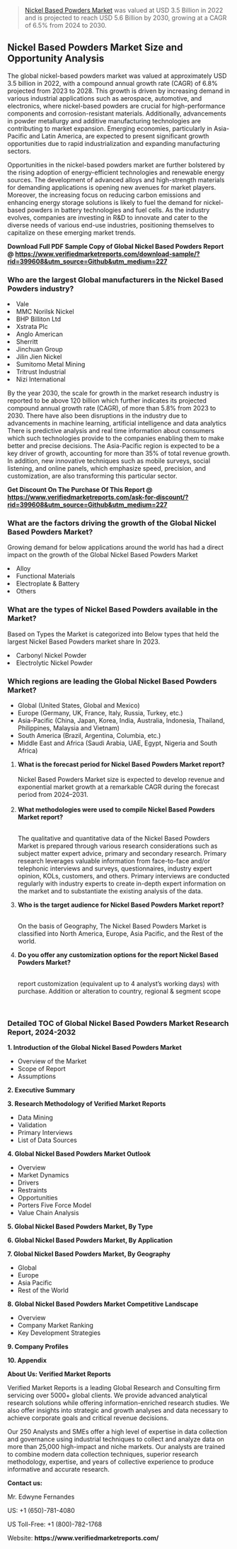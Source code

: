 <blockquote><p><p><a href="https://www.verifiedmarketreports.com/download-sample/?rid=399608&utm_source=Github&utm_medium=227" target="_blank">Nickel Based Powders Market</a> was valued at USD 3.5 Billion in 2022 and is projected to reach USD 5.6 Billion by 2030, growing at a CAGR of 6.5% from 2024 to 2030.</p></blockquote><p><h2>Nickel Based Powders Market Size and Opportunity Analysis</h2><p>The global nickel-based powders market was valued at approximately USD 3.5 billion in 2022, with a compound annual growth rate (CAGR) of 6.8% projected from 2023 to 2028. This growth is driven by increasing demand in various industrial applications such as aerospace, automotive, and electronics, where nickel-based powders are crucial for high-performance components and corrosion-resistant materials. Additionally, advancements in powder metallurgy and additive manufacturing technologies are contributing to market expansion. Emerging economies, particularly in Asia-Pacific and Latin America, are expected to present significant growth opportunities due to rapid industrialization and expanding manufacturing sectors.</p><p>Opportunities in the nickel-based powders market are further bolstered by the rising adoption of energy-efficient technologies and renewable energy sources. The development of advanced alloys and high-strength materials for demanding applications is opening new avenues for market players. Moreover, the increasing focus on reducing carbon emissions and enhancing energy storage solutions is likely to fuel the demand for nickel-based powders in battery technologies and fuel cells. As the industry evolves, companies are investing in R&D to innovate and cater to the diverse needs of various end-use industries, positioning themselves to capitalize on these emerging market trends.</p></p><p class=""><strong>Download Full PDF Sample Copy of Global Nickel Based Powders Report @ <a href="https://www.verifiedmarketreports.com/download-sample/?rid=399608&amp;utm_source=Github&amp;utm_medium=227" target="_blank">https://www.verifiedmarketreports.com/download-sample/?rid=399608&amp;utm_source=Github&amp;utm_medium=227</a></strong></p><h3 id="" class="">Who are the largest Global manufacturers in the Nickel Based Powders industry?</h3><p><li>Vale</li><li> MMC Norilsk Nickel</li><li> BHP Billiton Ltd</li><li> Xstrata Plc</li><li> Anglo American</li><li> Sherritt</li><li> Jinchuan Group</li><li> Jilin Jien Nickel</li><li> Sumitomo Metal Mining</li><li> Tritrust Industrial</li><li> Nizi International</li></p><div class=""><div class="" dir="" data-message-author-role="" data-message-id="" data-message-model-slug=""><div class=""><div class=""><div class=""><div class="" dir="" data-message-author-role="" data-message-id="" data-message-model-slug=""><div class=""><div class=""><p>By the year 2030, the scale for growth in the market research industry is reported to be above 120 billion which further indicates its projected compound annual growth rate (CAGR), of more than 5.8% from 2023 to 2030. There have also been disruptions in the industry due to advancements in machine learning, artificial intelligence and data analytics There is predictive analysis and real time information about consumers which such technologies provide to the companies enabling them to make better and precise decisions. The Asia-Pacific region is expected to be a key driver of growth, accounting for more than 35% of total revenue growth. In addition, new innovative techniques such as mobile surveys, social listening, and online panels, which emphasize speed, precision, and customization, are also transforming this particular sector.</p><p><strong>Get Discount On The Purchase Of This Report @&nbsp; <a href="https://www.verifiedmarketreports.com/ask-for-discount/?rid=399608&amp;utm_source=Github&amp;utm_medium=227" target="_blank">https://www.verifiedmarketreports.com/ask-for-discount/?rid=399608&amp;utm_source=Github&amp;utm_medium=227</a></strong></p></div></div></div></div></div></div></div></div><h3 id="" class="">What are the factors driving the growth of the Global Nickel Based Powders Market?</h3><p id="" class="">Growing demand for below applications around the world has had a direct impact on the growth of the Global Nickel Based Powders Market</p><p id="" class=""><li>Alloy</li><li> Functional Materials</li><li> Electroplate & Battery</li><li> Others</li></p><h3 id="" class="">What are the types of Nickel Based Powders available in the Market?</h3><p id="" class="">Based on Types the Market is categorized into Below types that held the largest Nickel Based Powders market share In 2023.</p><p id="" class=""><li>Carbonyl Nickel Powder</li><li> Electrolytic Nickel Powder</li></p><h3 id="" class="">Which regions are leading the Global Nickel Based Powders Market?</h3><ul><li>Global (United States, Global and Mexico)</li><li>Europe (Germany, UK, France, Italy, Russia, Turkey, etc.)</li><li>Asia-Pacific (China, Japan, Korea, India, Australia, Indonesia, Thailand, Philippines, Malaysia and Vietnam)</li><li>South America (Brazil, Argentina, Columbia, etc.)</li><li>Middle East and Africa (Saudi Arabia, UAE, Egypt, Nigeria and South Africa)</li></ul><p><ol><li><strong>What is the forecast period for Nickel Based Powders Market report?<br /></strong><br /><span data-sheets-root="1" data-sheets-value="{&quot;1&quot;:2,&quot;2&quot;:&quot;XXXX size is expected to develop revenue and exponential market growth at a remarkable CAGR during the forecast period from 2024&ndash;2030.&quot;}" data-sheets-userformat="{&quot;2&quot;:12674,&quot;4&quot;:{&quot;1&quot;:2,&quot;2&quot;:16776960},&quot;10&quot;:2,&quot;11&quot;:0,&quot;15&quot;:&quot;Arial&quot;,&quot;16&quot;:12}">Nickel Based Powders Market size is expected to develop revenue and exponential market growth at a remarkable CAGR during the forecast period from 2024&ndash;2031.</span><br /><br /></li><li><strong>What methodologies were used to compile Nickel Based Powders Market report?<br /><br /></strong><p>The qualitative and quantitative data of the&nbsp;Nickel Based Powders Market is prepared through various research considerations such as subject matter expert advice, primary and secondary research. Primary research leverages valuable information from face-to-face and/or telephonic interviews and surveys, questionnaires, industry expert opinion, KOLs, customers, and others. Primary interviews are conducted regularly with industry experts to create in-depth expert information on the market and to substantiate the existing analysis of the data.&nbsp;</p></li><li><strong>Who is the target audience for Nickel Based Powders Market report?<br /><br /></strong><p>On the basis of Geography, The&nbsp;Nickel Based Powders Market is classified into North America, Europe, Asia Pacific, and the Rest of the world.</p></li><li><strong>Do you offer any customization options for the report Nickel Based Powders Market?<br /><br /></strong><p>report customization (equivalent up to 4 analyst&rsquo;s working days) with purchase. Addition or alteration to country, regional &amp; segment scope</p><p>&nbsp;</p></li></ol></p><h3 id="" class="">Detailed TOC of Global Nickel Based Powders Market Research Report, 2024-2032</h3><p id="" class=""><strong>1. Introduction of the Global Nickel Based Powders Market</strong></p><ul><li>Overview of the Market</li><li>Scope of Report</li><li>Assumptions</li></ul><p id="" class=""><strong>2. Executive Summary</strong></p><p id="" class=""><strong>3. Research Methodology of&nbsp;Verified Market Reports</strong></p><ul><li>Data Mining</li><li>Validation</li><li>Primary Interviews</li><li>List of Data Sources</li></ul><p id="" class=""><strong>4. Global Nickel Based Powders Market Outlook</strong></p><ul><li>Overview</li><li>Market Dynamics</li><li>Drivers</li><li>Restraints</li><li>Opportunities</li><li>Porters Five Force Model</li><li>Value Chain Analysis</li></ul><p id="" class=""><strong>5. Global Nickel Based Powders Market, By&nbsp;Type</strong></p><p id="" class=""><strong>6. Global Nickel Based Powders Market, By Application</strong></p><p id="" class=""><strong>7. Global Nickel Based Powders Market, By Geography</strong></p><ul><li>Global</li><li>Europe</li><li>Asia Pacific</li><li>Rest of the World</li></ul><p id="" class=""><strong>8. Global Nickel Based Powders Market Competitive Landscape</strong></p><ul><li>Overview</li><li>Company Market Ranking</li><li>Key Development Strategies</li></ul><p id="" class=""><strong>9. Company Profiles</strong></p><p id="" class=""><strong>10. Appendix</strong></p><p id="" class=""><strong>About Us: Verified Market Reports</strong></p><p id="" class="">Verified Market Reports is a leading Global Research and Consulting firm servicing over 5000+ global clients. We provide advanced analytical research solutions while offering information-enriched research studies. We also offer insights into strategic and growth analyses and data necessary to achieve corporate goals and critical revenue decisions.</p><p id="" class="">Our 250 Analysts and SMEs offer a high level of expertise in data collection and governance using industrial techniques to collect and analyze data on more than 25,000 high-impact and niche markets. Our analysts are trained to combine modern data collection techniques, superior research methodology, expertise, and years of collective experience to produce informative and accurate research.</p><p id="" class=""><strong>Contact us:</strong></p><p id="" class="">Mr. Edwyne Fernandes</p><p id="" class="">US: +1 (650)-781-4080</p><p id="" class="">US Toll-Free: +1 (800)-782-1768</p><p id="" class="">Website: <a target="" data-test-app-aware-link=""><strong>https://www.verifiedmarketreports.com/</strong></a></p>
